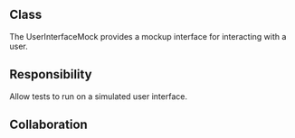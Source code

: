 Class
--------------------------------------------------------------------------------
The UserInterfaceMock provides a mockup interface for
interacting with a user.

Responsibility
--------------------------------------------------------------------------------
Allow tests to run on a simulated user interface.

Collaboration
--------------------------------------------------------------------------------
